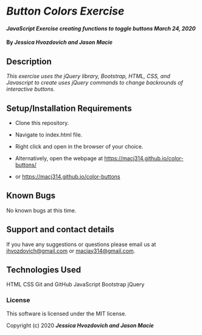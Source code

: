 # _Button Colors Exercise_

#### _JavaScript Exercise creating functions to toggle buttons March 24, 2020_

#### By _**Jessica Hvozdovich and Jason Macie**_

## Description

_This exercise uses the jQuery library, Bootstrap, HTML, CSS, and Javascript to create uses jQuery commands to change backrounds of interactive buttons._

## Setup/Installation Requirements

* Clone this repository.
* Navigate to index.html file.
* Right click and open in the browser of your choice.

* Alternatively, open the webpage at https://macj314.github.io/color-buttons/

* or https://macj314.github.io/color-buttons


## Known Bugs

No known bugs at this time.

## Support and contact details

If you have any suggestions or questions please email us at jhvozdovich@gmail.com or macjay314@gmail.com.

## Technologies Used

HTML
CSS
Git and GitHub
JavaScript
Bootstrap
jQuery

### License

This software is licensed under the MIT license.

Copyright (c) 2020 **_Jessica Hvozdovich and Jason Macie_**